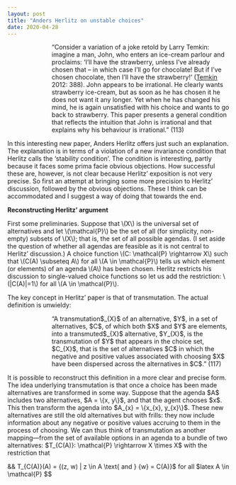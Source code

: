 ```yaml
---
layout: post
title: "Anders Herlitz on unstable choices"
date: 2020-04-28
---
```

<p style="padding-left:100px;">“Consider a variation of a joke retold by Larry Temkin: imagine a man, John, who enters an ice-cream parlour and proclaims: ‘I’ll have the strawberry, unless I’ve already chosen that – in which case I’ll go for chocolate! But if I’ve chosen chocolate, then I’ll have the strawberry!’ (<a href="https://www.oxfordscholarship.com/view/10.1093/acprof:oso/9780199759446.001.0001/acprof-9780199759446" target="_blank" rel="noopener">Temkin</a> 2012: 388). John appears to be irrational. He clearly wants strawberry ice-cream, but as soon as he has chosen it he does not want it any longer. Yet when he has changed his mind, he is again unsatisfied with his choice and wants to go back to strawberry. This paper presents a general condition that reflects the intuition that John is irrational and that explains why his behaviour is irrational.” (113)</p>

<p>In this interesting new paper, Anders Herlitz offers just such an explanation. The explanation is in terms of a violation of a new invariance condition that Herlitz calls the ‘stability condition’. The condition is interesting, partly because it faces some prima facie obvious objections. How successful these are, however, is not clear because Herlitz’ exposition is not very precise. So first an attempt at bringing some more precision to Herlitz’ discussion, followed by the obvious objections. These I think can be accommodated and I suggest a way of doing that towards the end.</p>

<p><strong>Reconstructing Herlitz’ argument</strong></p>

<p>First some preliminaries. Suppose that \(X\) is the universal set of alternatives and let \(\mathcal{P}\) be the set of all (for simplicity, non-empty) subsets of \(X\); that is, the set of all possible agendas. (I set aside the question of whether all agendas are feasible as it is not central to Herlitz’ discussion.) A choice function \(C: \mathcal{P} \rightarrow X\) such that \(C(A) \subseteq A\) for all \(A \in \mathcal{P}\) tells us which element (or elements) of an agenda \(A\) has been chosen. Herlitz restricts his discussion to single-valued choice functions so let us add the restriction: \(|C(A)|=1\) for all \(A \in \mathcal{P}\).</p>

<p>The key concept in Herlitz’ paper is that of transmutation. The actual definition is unwieldy:</p>

<p style="padding-left:100px;">“A transmutation$_{X}$ of an alternative, $Y$, in a set of alternatives, $C$, of which both $X$ and $Y$ are elements, into a transmuted$_{X}$ alternative, $Y_{X}$, is the transmutation of $Y$ that appears in the choice set, $C_{X}$, that is the set of alternatives $C$ in which the negative and positive values associated with choosing $X$ have been dispersed across the alternatives in $C$.” (117)</p>

<p>It is possible to reconstruct this definition in a more clear and precise form. The idea underlying transmutation is that once a choice has been made alternatives are transformed in some way. Suppose that the agenda $A$ includes two alternatives, $A = \{x, y\}$, and that the agent chooses $x$. This then transform the agenda into $A_{x} = \{x_{x}, y_{x}\}$. These new alternatives are still the old alternatives but with frills: they now include information about any negative or positive values accruing to them in the process of choosing. We can thus think of transmutation as another mapping—from the set of available options in an agenda to a bundle of two alternatives: $T_{C(A)}: \mathcal{P} \rightarrow X \times X$ with the restriction that</p>

&& T_{C(A)}(A) = \{(z, w) | z \in A \text{ and } \{w\} = C(A)\}$ for all $latex A \in \mathcal{P} $$

